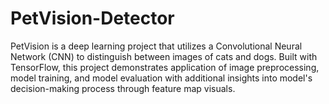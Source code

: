 # PetVision-Detector
PetVision is a deep learning project that utilizes a Convolutional Neural Network (CNN) to distinguish between images of cats and dogs. Built with TensorFlow, this project demonstrates application of image preprocessing, model training, and model evaluation with additional insights into model's decision-making process through feature map visuals.
